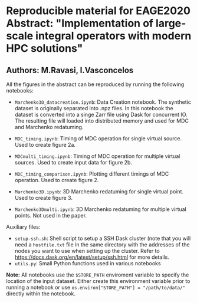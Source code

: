 # Reproducible material for EAGE2020 Abstract: "Implementation of large-scale integral operators with modern HPC solutions"
## Authors: M.Ravasi, I.Vasconcelos

All the figures in the abstract can be reproduced by running the following notebooks:

- ``Marchenko3D_datacreation.ipynb``: Data Creation notebook. The synthetic dataset is originally separated into .npz files. In this notebook the dataset is converted into
a singe Zarr file using Dask for concurrent IO. The resulting file will loaded into distributed memory and used for MDC and Marchenko redatuming.

- ``MDC_timing.ipynb``: Timing of MDC operation for single virtual source. Used to create figure 2a.

- ``MDCmulti_timing.ipynb``: Timing of MDC operation for multiple virtual sources. Used to create input data for figure 2b.

- ``MDC_timing_comparison.ipynb``: Plotting different timings of MDC operation. Used to create figure 2.

- ``Marchenko3D.ipynb``: 3D Marchenko redatuming for single virtual point. Used to create figure 3.

- ``Marchenko3Dmulti.ipynb``: 3D Marchenko redatuming for multiple virtual points. Not used in the paper.


Auxiliary files:

- ``setup-ssh.sh``: Shell script to setup a SSH Dask cluster (note that you will need a ``hostfile.txt`` file in the same directory with the addresses of the nodes you want to
use when setting up the cluster. Refer to https://docs.dask.org/en/latest/setup/ssh.html for more details.
- ``utils.py``: Small Python functions used in various notebooks


**Note:** All notebooks use the ``$STORE_PATH`` enviroment variable to specify the location of the input dataset. Either create this 
environment variable prior to running a notebook or use ``os.environ["STORE_PATH"] = "/path/to/data/"`` directly within the notebook.
